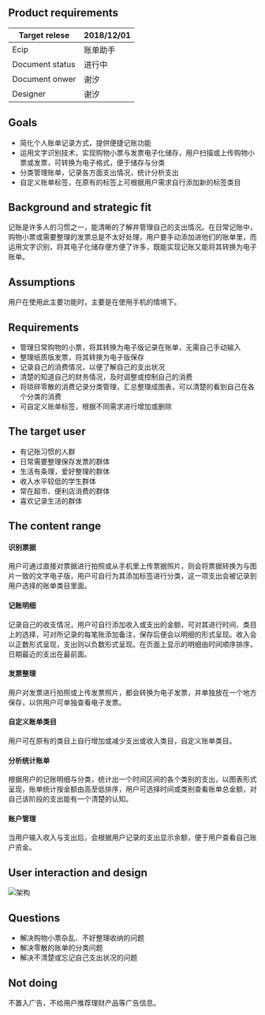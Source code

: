 ## Product requirements
Target relese     |    2018/12/01
----------------- |    -------- 
Ecip | 账单助手
Document status | 进行中
Document onwer | 谢汐
Designer | 谢汐


## Goals
* 简化个人账单记录方式，提供便捷记账功能
* 运用文字识别技术，实现购物小票与发票电子化储存，用户扫描或上传购物小票或发票，可转换为电子格式，便于储存与分类
* 分类管理账单，记录各方面支出情况，统计分析支出
* 自定义账单标签，在原有的标签上可根据用户需求自行添加新的标签类目


## Background and strategic fit
记账是许多人的习惯之一，能清晰的了解并管理自己的支出情况。在日常记账中，购物小票或需要整理的发票总是不太好处理，用户要手动添加进他们的账单里，而运用文字识别，将其电子化储存便方便了许多，既能实现记账又能将其转换为电子账单。

## Assumptions
用户在使用此主要功能时，主要是在使用手机的情境下。

## Requirements
* 管理日常购物的小票，将其转换为电子版记录在账单，无需自己手动输入
* 整理纸质版发票，将其转换为电子版保存
* 记录自己的消费情况，以便了解自己的支出状况
* 清楚的知道自己的财务情况，及时调整或控制自己的消费
* 将琐碎零散的消费记录分类管理，汇总整理成图表，可以清楚的看到自己在各个分类的消费
* 可自定义账单标签，根据不同需求进行增加或删除

## The target user
* 有记账习惯的人群
* 日常需要整理保存发票的群体
* 生活有条理，爱好整理的群体
* 收入水平较低的学生群体
* 常在超市、便利店消费的群体
* 喜欢记录生活的群体

## The content range
#### 识别票据
用户可通过直接对票据进行拍照或从手机里上传票据照片，则会将票据转换为与图片一致的文字电子版，用户可自行为其添加标签进行分类，这一项支出会被记录到用户选择的账单类目里面。
#### 记账明细
记录自己的收支情况，用户可自行添加收入或支出的金额，可对其进行时间、类目上的选择，可对所记录的每笔账添加备注，保存后便会以明细的形式呈现。收入会以正数形式呈现，支出则以负数形式呈现。在页面上显示的明细由时间顺序排序，日期最近的支出在最前面。
#### 发票整理
用户对发票进行拍照或上传发票照片，都会转换为电子发票，并单独放在一个地方保存，以供用户可单独查看电子发票。
#### 自定义账单类目
用户可在原有的类目上自行增加或减少支出或收入类目，自定义账单类目。
#### 分析统计账单
根据用户的记账明细与分类，统计出一个时间区间的各个类别的支出，以图表形式呈现，账单统计按金额由高至低排序，用户可选择时间或类别查看账单总金额，对自己该阶段的支出能有一个清楚的认知。
#### 账户管理
当用户输入收入与支出后，会根据用户记录的支出显示余额，便于用户查看自己账户资金。

## User interaction and design 
![架构](https://bdn.135editor.com/files/users/150/1501074/201811/RvkN4f5S_Zwcc.png)

## Questions
* 解决购物小票杂乱、不好整理收纳的问题
* 解决零散的账单的分类问题
* 解决不清楚或忘记自己支出状况的问题

## Not doing
不置入广告，不给用户推荐理财产品等广告信息。
